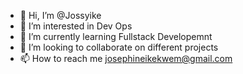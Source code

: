 - 👋 Hi, I’m @Jossyike
- 👀 I’m interested in Dev Ops
- 🌱 I’m currently learning Fullstack Developemnt
- 💞️ I’m looking to collaborate on different projects
- 📫 How to reach me josephineikekwem@gmail.com

<!---
Jossyike/Jossyike is a ✨ special ✨ repository because its `README.md` (this file) appears on your GitHub profile.
You can click the Preview link to take a look at your changes.
--->
